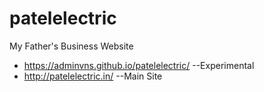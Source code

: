 # patelelectric
My Father's Business Website
* https://adminvns.github.io/patelelectric/   --Experimental
* http://patelelectric.in/   --Main Site
